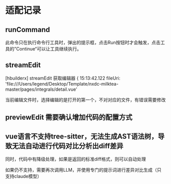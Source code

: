 # 适配记录

## runCommand

此命令只在执行命令行工具时，弹出的提示框，点击Run按钮时才会触发，点击工具的”Continue“可以让工具继续执行。

## streamEdit

[hbuilderx] streamEdit 获取编辑器 {
15:13:42.122 fileUri: 'file:///Users/legend/Desktop/Template/nxdc-milktea-master/pages/integrals/detail.vue'

当前编辑文件时，选择编辑的是打开的第一个，不对对应的文件，有错误需要修改

## previewEdit 需要确认增加代码的配置方式

## vue语言不支持tree-sitter，无法生成AST语法树，导致无法自动进行代码对比分析出diff差异

同时，代码中有降级处理，如果是返回的标准diff格式，则可以自动处理

如果仍不支持，需要再次调用LLM，并使用专门的提示词进行差异对比生成（只支持claude模型）
